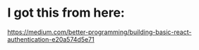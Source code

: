 # I got this from here:

https://medium.com/better-programming/building-basic-react-authentication-e20a574d5e71
